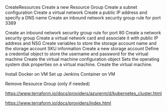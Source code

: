 CreateResources
Create a new Resource Group
Create a subnet configuration
Create a virtual network
Create a public IP address and specify a DNS name
Create an inbound network security group rule for port 3389

Create an inbound network security group rule for port 80
Create a network security group
Create a virtual network card and associate it with public IP address and NSG
Create variables to store the storage account name and the storage account SKU information
Create a new storage account
Define a credential object to store the username and password for the virtual machine
Create the virtual machine configuration object
Sets the operating system disk properties on a virtual machine.
Create the virtual machine.

Install Docker on VM
Set up Jenkins Container on VM

Remove Resource Group (only if needed)

https://www.terraform.io/docs/providers/azurerm/d/kubernetes_cluster.html

https://www.terraform.io/docs/providers/index.html